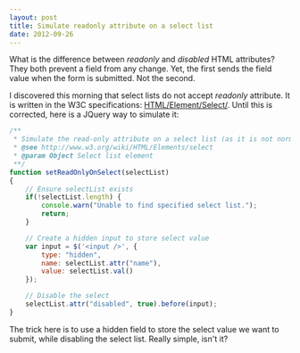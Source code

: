 ```yaml
---
layout: post
title: Simulate readonly attribute on a select list
date: 2012-09-26
---
```


What is the difference between _readonly_ and _disabled_ HTML attributes? They both prevent a field from any change. Yet, the first sends the field value when the form is submitted. Not the second.

I discovered this morning that select lists do not accept _readonly_ attribute. It is written in the W3C specifications: [HTML/Element/Select/](http://www.w3.org/wiki/HTML/Elements/select). Until this is corrected, here is a JQuery way to simulate it:

``` javascript
/**
 * Simulate the read-only attribute on a select list (as it is not normalized).
 * @see http://www.w3.org/wiki/HTML/Elements/select
 * @param Object Select list element
 **/
function setReadOnlyOnSelect(selectList)
{
    // Ensure selectList exists
    if(!selectList.length) {
        console.warn("Unable to find specified select list.");
        return;
    }

    // Create a hidden input to store select value
    var input = $('<input />', {
        type: "hidden",
        name: selectList.attr("name"),
        value: selectList.val()
    });

    // Disable the select
    selectList.attr("disabled", true).before(input);
}
```

The trick here is to use a hidden field to store the select value we want to submit, while disabling the select list. Really simple, isn't it?
